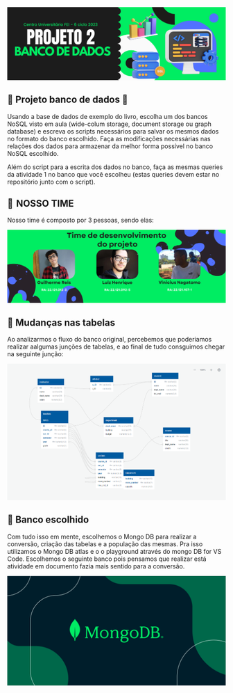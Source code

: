 <div style="allign:center;">
<img src="https://github.com/Guilherme-ReisSouza/Projeto-banco-de-Dados/blob/main/assets/bannerProjeto2.png" alt="logo"/>
</div>

## 💼 Projeto banco de dados 💼

Usando a base de dados de exemplo do livro, escolha um dos bancos NoSQL visto em aula (wide-colum storage, document storage ou graph database) e escreva os scripts necessários para salvar os mesmos dados no formato do banco escolhido. Faça as modificações necessárias nas relações dos dados para armazenar da melhor forma possível no banco NoSQL escolhido.

Além do script para a escrita dos dados no banco, faça as mesmas queries da atividade 1 no banco que você escolheu (estas queries devem estar no repositório junto com o script).

## 👔  NOSSO TIME
Nosso time é composto por 3 pessoas, sendo elas:

<div style="allign:center;">
<img src="https://github.com/Guilherme-ReisSouza/Projeto-banco-de-Dados/blob/main/assets/1.png" alt="logo"/>
</div>

## 🤔 Mudanças nas tabelas

Ao analizarmos o fluxo do banco original, percebemos que poderiamos realizar aalgumas junções de tabelas, e ao final de tudo consguimos chegar na seguinte junção:

<div style="allign:center;">
<img src="https://github.com/Guilherme-ReisSouza/Projeto-banco-de-Dados/blob/main/assets/tabelaNova.png" alt="logo"/>
</div>

## 🤔 Banco escolhido

Com tudo isso em mente, escolhemos o Mongo DB para realizar a conversão, criação das tabelas e a população das mesmas.
Pra isso utilizamos o Mongo DB atlas  e o  o playground através do mongo DB for VS Code.
Escolhemos o seguinte banco pois pensamos que realizar está atividade em documento fazia mais sentido para a conversão.

<div style="allign:center;">
<img src="https://github.com/Guilherme-ReisSouza/Projeto-banco-de-Dados/blob/main/assets/MongoDB.png" alt="logo"/>
</div>





